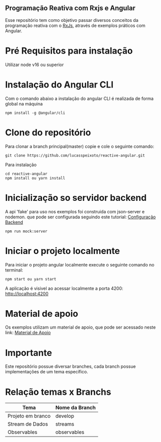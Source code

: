 ## Programação Reativa com Rxjs e Angular

Esse repositório tem como objetivo passar diversos conceitos da programação reativa com o [RxJs](https://rxjs.dev/), através de exemplos práticos com Angular.

# Pré Requisitos para instalação

Utilizar node v16 ou superior

# Instalação do Angular CLI

Com o comando abaixo a instalação do angular CLI é realizada de forma global na máquina

    npm install -g @angular/cli

# Clone do repositório

Para clonar a branch principal(master) copie e cole o seguinte comando:

    git clone https://github.com/lucasspeixoto/reactive-angular.git

Para instalação

    cd reactive-angular
    npm install ou yarn install

# Inicialização so servidor backend

A api 'fake' para uso nos exemplos foi construida com json-server e nodemon. que pode ser 
configurada seguindo este tutorial: [Configuração Backend](https://javascript.plainenglish.io/setting-up-a-mock-backend-with-angular-13-applications-26a21788f7da)

    npm run mock:server

# Iniciar o projeto localmente

Para iniciar o projeto angular localmente execute o seguinte comando no terminal:

    npm start ou yarn start

A aplicação é visivel ao acessar localmente a porta 4200: [http://localhost:4200](http://localhost:4200)

# Material de apoio

Os exemplos utilizam um material de apoio, que pode ser acessado neste link: [Material de Apoio](https://lspeixoto.notion.site/Reactive-Angular-06dbe331311146dbb09e7d0bab595898)

# Importante

Este repositório possue diversar branches, cada branch possue implementações de um tema específico.

# Relação temas x Branchs

| Tema              | Nome da Branch |
| ----------------- | -------------- |
| Projeto em branco | develop        |
| Stream de Dados   | streams        |
| Observables       | observables    |
